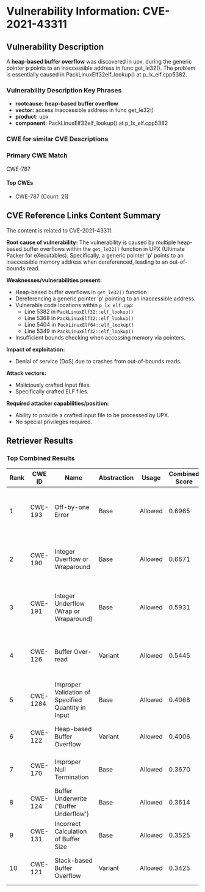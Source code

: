 # Vulnerability Information: CVE-2021-43311

## Vulnerability Description
A **heap-based buffer overflow** was discovered in upx, during the generic pointer p points to an inaccessible address in func get_le32(). The problem is essentially caused in PackLinuxElf32elf_lookup() at p_lx_elf.cpp5382.

### Vulnerability Description Key Phrases
- **rootcause:** **heap-based buffer overflow**
- **vector:** access inaccessible address in func get_le32()
- **product:** upx
- **component:** PackLinuxElf32elf_lookup() at p_lx_elf.cpp5382

### CWE for similar CVE Descriptions
### Primary CWE Match
CWE-787

#### Top CWEs
- CWE-787 (Count: 21)

## CVE Reference Links Content Summary
The content is related to CVE-2021-43311.

**Root cause of vulnerability:**
The vulnerability is caused by multiple heap-based buffer overflows within the `get_le32()` function in UPX (Ultimate Packer for eXecutables). Specifically, a generic pointer 'p' points to an inaccessible memory address when dereferenced, leading to an out-of-bounds read.

**Weaknesses/vulnerabilities present:**
- Heap-based buffer overflows in `get_le32()` function
- Dereferencing a generic pointer 'p' pointing to an inaccessible address.
- Vulnerable code locations within `p_lx_elf.cpp`:
    - Line 5382 in `PackLinuxElf32::elf_lookup()`
    - Line 5368 in `PackLinuxElf32::elf_lookup()`
    - Line 5404 in `PackLinuxElf64::elf_lookup()`
    - Line 5349 in `PackLinuxElf32::elf_lookup()`
- Insufficient bounds checking when accessing memory via pointers.

**Impact of exploitation:**
- Denial of service (DoS) due to crashes from out-of-bounds reads.

**Attack vectors:**
- Maliciously crafted input files.
- Specifically crafted ELF files.

**Required attacker capabilities/position:**
- Ability to provide a crafted input file to be processed by UPX.
- No special privileges required.

## Retriever Results

### Top Combined Results

| Rank | CWE ID | Name | Abstraction | Usage | Combined Score | Retrievers | Individual Scores |
|------|--------|------|-------------|-------|---------------|------------|-------------------|
| 1 | CWE-193 | Off-by-one Error | Base | Allowed | 0.6965 | dense, sparse, graph | dense: 0.526, sparse: 0.184, graph: 0.919 |
| 2 | CWE-190 | Integer Overflow or Wraparound | Base | Allowed | 0.6671 | dense, sparse, graph | dense: 0.582, sparse: 0.188, graph: 0.751 |
| 3 | CWE-191 | Integer Underflow (Wrap or Wraparound) | Base | Allowed | 0.5931 | dense, sparse, graph | dense: 0.572, sparse: 0.158, graph: 0.606 |
| 4 | CWE-126 | Buffer Over-read | Variant | Allowed | 0.5445 | dense, sparse, graph | dense: 0.562, sparse: 0.186, graph: 0.566 |
| 5 | CWE-1284 | Improper Validation of Specified Quantity in Input | Base | Allowed | 0.4068 | sparse, graph | sparse: 0.175, graph: 0.857 |
| 6 | CWE-122 | Heap-based Buffer Overflow | Variant | Allowed | 0.4006 | dense, sparse | dense: 0.586, sparse: 0.246 |
| 7 | CWE-170 | Improper Null Termination | Base | Allowed | 0.3670 | sparse, graph | sparse: 0.148, graph: 0.789 |
| 8 | CWE-124 | Buffer Underwrite ('Buffer Underflow') | Base | Allowed | 0.3614 | dense, sparse | dense: 0.537, sparse: 0.162 |
| 9 | CWE-131 | Incorrect Calculation of Buffer Size | Base | Allowed | 0.3525 | dense, sparse | dense: 0.519, sparse: 0.162 |
| 10 | CWE-121 | Stack-based Buffer Overflow | Variant | Allowed | 0.3425 | dense, sparse | dense: 0.548, sparse: 0.169 |

